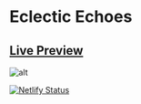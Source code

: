 # Eclectic Echoes

## [Live Preview](https://eclectic-echoes.netlify.app/)

![alt](https://i.imgur.com/uvh1Uuh.png)

[![Netlify Status](https://api.netlify.com/api/v1/badges/5a2011f5-5f46-4a1e-b785-927f4a99b82b/deploy-status)](https://app.netlify.com/sites/eclectic-echoes/deploys)
